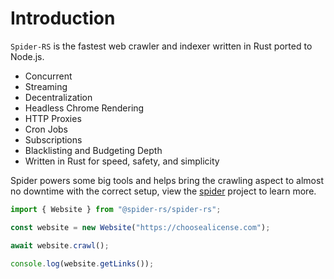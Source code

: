 # Introduction

`Spider-RS` is the fastest web crawler and indexer written in Rust ported to Node.js.

- Concurrent
- Streaming
- Decentralization
- Headless Chrome Rendering
- HTTP Proxies
- Cron Jobs
- Subscriptions
- Blacklisting and Budgeting Depth
- Written in Rust for speed, safety, and simplicity

Spider powers some big tools and helps bring the crawling aspect to almost no downtime with the correct setup, view the [spider](https://github.com/spider-rs/spider) project to learn more.

```ts
import { Website } from "@spider-rs/spider-rs";

const website = new Website("https://choosealicense.com");

await website.crawl();

console.log(website.getLinks());
```
